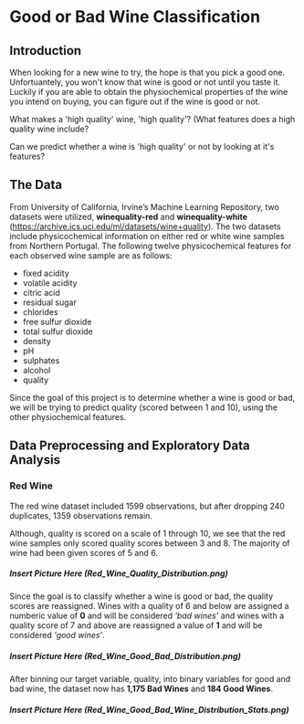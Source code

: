 # Good or Bad Wine Classification

## Introduction

When looking for a new wine to try, the hope is that you pick a good one. Unfortuantely, you won't know that wine is good or not until you taste it. Luckily if you are able to obtain the physiochemical properties of the wine you intend on buying, you can figure out if the wine is good or not.

What makes a 'high quality' wine, 'high quality'? (What features does a high quality wine include?

Can we predict whether a wine is 'high quality' or not by looking at it's features?

## The Data

From University of California, Irvine’s Machine Learning Repository, two datasets were utilized, __winequality-red__ and __winequality-white__ (https://archive.ics.uci.edu/ml/datasets/wine+quality). The two datasets include physicochemical information  on either red or white wine samples from Northern Portugal. The following twelve physicochemical features for each observed wine sample are as follows:

 - fixed acidity
 - volatile acidity
 - citric acid
 - residual sugar
 - chlorides
 - free sulfur dioxide
 - total sulfur dioxide
 - density
 - pH
 - sulphates
 - alcohol
 - quality

Since the goal of this project is to determine whether a wine is good or bad, we will be trying to predict quality (scored between 1 and 10), using the other physiochemical features.

## Data Preprocessing and Exploratory Data Analysis

### Red Wine

The red wine dataset included 1599 observations, but after dropping 240 duplicates, 1359 observations remain.

Although, quality is scored on a scale of 1 through 10, we see that the red wine samples only scored quality scores between 3 and 8. The majority of wine had been given scores of 5 and 6.

##### Insert Picture Here (Red_Wine_Quality_Distribution.png)

Since the goal is to classify whether a wine is good or bad, the quality scores are reassigned. Wines  with a quality of 6 and below are assigned a numberic value of __0__ and will be considered _'bad wines'_ and wines with a quality score of 7 and above are reassigned a value of __1__ and will be considered _'good wines'_.

##### Insert Picture Here (Red_Wine_Good_Bad_Distribution.png)

After binning our target variable, quality, into binary variables for good and bad wine, the dataset now has __1,175 Bad Wines__ and __184 Good Wines__.

##### Insert Picture Here (Red_Wine_Good_Bad_Wine_Distribution_Stats.png)

